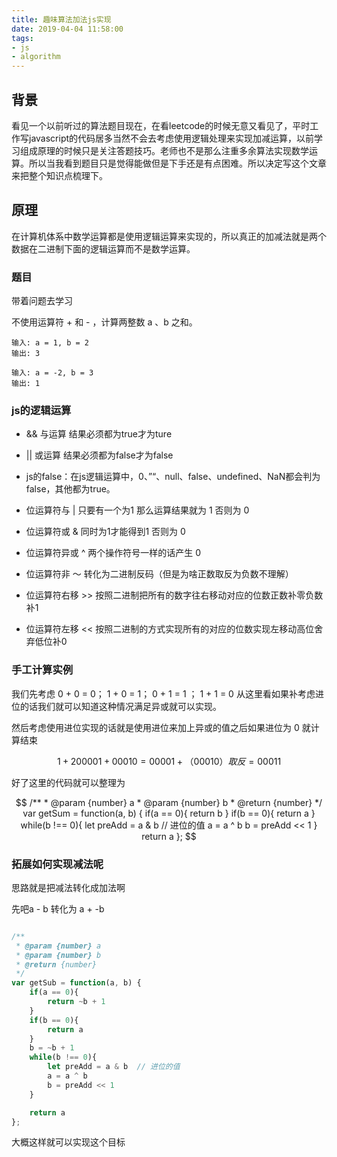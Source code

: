 ```yaml
---
title: 趣味算法加法js实现 
date: 2019-04-04 11:58:00
tags:
- js
- algorithm
---
```



## 背景

看见一个以前听过的算法题目现在，在看leetcode的时候无意又看见了，平时工作写javascript的代码居多当然不会去考虑使用逻辑处理来实现加减运算，以前学习组成原理的时候只是关注答题技巧。老师也不是那么注重多余算法实现数学运算。所以当我看到题目只是觉得能做但是下手还是有点困难。所以决定写这个文章来把整个知识点梳理下。

## 原理

在计算机体系中数学运算都是使用逻辑运算来实现的，所以真正的加减法就是两个数据在二进制下面的逻辑运算而不是数学运算。

### 题目

带着问题去学习


不使用运算符 + 和 - ​​​​​​​，计算两整数 ​​​​​​​a 、b ​​​​​​​之和。

```text
输入: a = 1, b = 2
输出: 3

```

```text
输入: a = -2, b = 3
输出: 1

```

### js的逻辑运算

* && 与运算 结果必须都为true才为ture 

* || 或运算 结果必须都为false才为false

* js的false：在js逻辑运算中，0、”“、null、false、undefined、NaN都会判为false，其他都为true。

* 位运算符与   |  只要有一个为1 那么运算结果就为 1 否则为 0 
* 位运算符或   &  同时为1才能得到1 否则为 0 
* 位运算符异或 ^  两个操作符号一样的话产生 0
* 位运算符非   ～ 转化为二进制反码（但是为啥正数取反为负数不理解）
* 位运算符右移 >> 按照二进制把所有的数字往右移动对应的位数正数补零负数补1
* 位运算符左移 << 按照二进制的方式实现所有的对应的位数实现左移动高位舍弃低位补0 

### 手工计算实例

我们先考虑 0 + 0 = 0； 1 + 0 = 1； 0 + 1 = 1 ； 1 + 1 = 0 从这里看如果补考虑进位的话我们就可以知道这种情况满足异或就可以实现。

然后考虑使用进位实现的话就是使用进位来加上异或的值之后如果进位为 0 就计算结束

```math
    1 + 2
    00001 + 00010
    = 00001 + （00010）取反
    = 00011

```

好了这里的代码就可以整理为

```math

/**
 * @param {number} a
 * @param {number} b
 * @return {number}
 */
var getSum = function(a, b) {
    if(a == 0){
        return b
    }
    if(b == 0){
        return a 
    }
    while(b !== 0){
        let preAdd = a & b  // 进位的值
        a = a ^ b
        b = preAdd << 1
    }

    return a
};

```

### 拓展如何实现减法呢

思路就是把减法转化成加法啊

先吧a - b 转化为 a + -b 

```js

/**
 * @param {number} a
 * @param {number} b
 * @return {number}
 */
var getSub = function(a, b) {
    if(a == 0){
        return ~b + 1
    }
    if(b == 0){
        return a 
    }
    b = ~b + 1
    while(b !== 0){
        let preAdd = a & b  // 进位的值
        a = a ^ b
        b = preAdd << 1
    }

    return a
};

```

大概这样就可以实现这个目标
